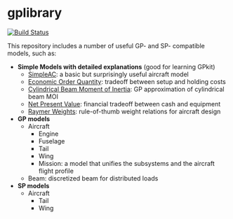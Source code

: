 # gplibrary

[![Build Status](https://acdl.mit.edu/csi/job/gpkit_commons_Push_Models/badge/icon)](https://acdl.mit.edu/csi/job/gpkit_commons_Push_Models/)

This repository includes a number of useful GP- and SP- compatible models, such as:

* **Simple Models with detailed explanations** (good for learning GPkit)
  * [SimpleAC](https://github.com/convexengineering/gplibrary/blob/master/gpkitmodels/SP/SimPleAC/simpleac.pdf): a basic but surprisingly useful aircraft model 
  * [Economic Order Quantity](https://github.com/convexengineering/gplibrary/blob/master/gpkitmodels/misc/Economic%20Order%20Quantity/eoq.pdf): tradeoff between setup and holding costs
  * [Cylindrical Beam Moment of Inertia](https://github.com/convexengineering/gplibrary/blob/master/gpkitmodels/misc/Moment%20of%20Inertia%20(cylindrical%20beam)/moi.pdf): GP approximation of cylindrical beam MOI
  * [Net Present Value](https://github.com/convexengineering/gplibrary/blob/master/gpkitmodels/misc/Net%20Present%20Value/npv.pdf): financial tradeoff between cash and equipment
  * [Raymer Weights](https://github.com/convexengineering/gplibrary/tree/master/gpkitmodels/misc/Raymer%20Weights): rule-of-thumb weight relations for aircraft design
* **GP models**
  * Aircraft
    * Engine
    * Fuselage
    * Tail
    * Wing
    * Mission: a model that unifies the subsystems and the aircraft flight profile
  * Beam: discretized beam for distributed loads
* **SP models**
  * Aircraft
    * Tail
    * Wing
